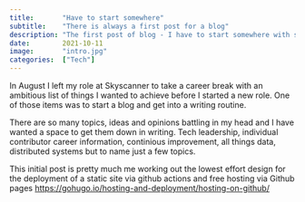 ```yaml
---
title:       "Have to start somewhere"
subtitle:    "There is always a first post for a blog"
description: "The first post of blog - I have to start somewhere with something"
date:        2021-10-11
image:       "intro.jpg"
categories:  ["Tech"]
---
```


In August I left my role at Skyscanner to take a career break with an ambitious list of things I wanted to achieve before I started a new role. One of those items was to start a blog and get into a writing routine.

There are so many topics, ideas and opinions battling in my head and I have wanted a space to get them down in writing. Tech leadership, individual contributor career information, continious improvement, all things data, distributed systems but to name just a few topics. 

This initial post is pretty much me working out the lowest effort design for the deployment of a static site via github actions and free hosting via Github pages https://gohugo.io/hosting-and-deployment/hosting-on-github/ 
